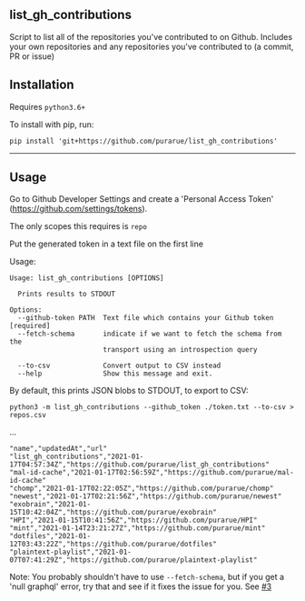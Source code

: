 ## list_gh_contributions

Script to list all of the repositories you've contributed to on Github. Includes your own repositories and any repositories you've contributed to (a commit, PR or issue)

## Installation

Requires `python3.6+`

To install with pip, run:

    pip install 'git+https://github.com/purarue/list_gh_contributions'

---

## Usage

Go to Github Developer Settings and create a 'Personal Access Token' (https://github.com/settings/tokens).

The only scopes this requires is `repo`

Put the generated token in a text file on the first line

Usage:

```
Usage: list_gh_contributions [OPTIONS]

  Prints results to STDOUT

Options:
  --github-token PATH  Text file which contains your Github token  [required]
  --fetch-schema       indicate if we want to fetch the schema from the
                       transport using an introspection query

  --to-csv             Convert output to CSV instead
  --help               Show this message and exit.
```

By default, this prints JSON blobs to STDOUT, to export to CSV:

```
python3 -m list_gh_contributions --github_token ./token.txt --to-csv > repos.csv
```

...

```csv
"name","updatedAt","url"
"list_gh_contributions","2021-01-17T04:57:34Z","https://github.com/purarue/list_gh_contributions"
"mal-id-cache","2021-01-17T02:56:59Z","https://github.com/purarue/mal-id-cache"
"chomp","2021-01-17T02:22:05Z","https://github.com/purarue/chomp"
"newest","2021-01-17T02:21:56Z","https://github.com/purarue/newest"
"exobrain","2021-01-15T10:42:04Z","https://github.com/purarue/exobrain"
"HPI","2021-01-15T10:41:56Z","https://github.com/purarue/HPI"
"mint","2021-01-14T23:21:27Z","https://github.com/purarue/mint"
"dotfiles","2021-01-12T03:43:22Z","https://github.com/purarue/dotfiles"
"plaintext-playlist","2021-01-07T07:41:29Z","https://github.com/purarue/plaintext-playlist"
```

Note: You probably shouldn't have to use `--fetch-schema`, but if you get a 'null graphql' error, try that and see if it fixes the issue for you. See [#3](https://github.com/purarue/list_gh_contributions/issues/3)
